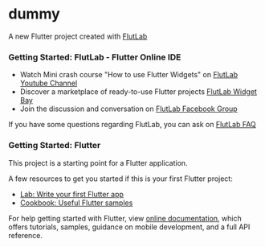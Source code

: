 # dummy

A new Flutter project created with [FlutLab](https://flutlab.io)

### Getting Started: FlutLab - Flutter Online IDE

- Watch Mini crash course "How to use Flutter Widgets" on [FlutLab Youtube Channel](https://www.youtube.com/channel/UC7ZOPQm4JFlvBc9WeynLX_g)
- Discover a marketplace of ready-to-use Flutter projects [FlutLab Widget Bay](https://widgetbay.flutlab.io/)
- Join the discussion and conversation on [FlutLab Facebook Group](https://www.facebook.com/groups/flutlab/)

If you have some questions regarding FlutLab, you can ask on [FlutLab FAQ](https://faq.flutlab.io/)

### Getting Started: Flutter

This project is a starting point for a Flutter application.

A few resources to get you started if this is your first Flutter project:

- [Lab: Write your first Flutter app](https://flutter.dev/docs/get-started/codelab)
- [Cookbook: Useful Flutter samples](https://flutter.dev/docs/cookbook)

For help getting started with Flutter, view
[online documentation](https://flutter.dev/docs), which offers tutorials,
samples, guidance on mobile development, and a full API reference.
